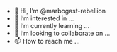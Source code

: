 - 👋 Hi, I’m @marbogast-rebellion
- 👀 I’m interested in ...
- 🌱 I’m currently learning ...
- 💞️ I’m looking to collaborate on ...
- 📫 How to reach me ...

<!---
marbogast-rebellion/marbogast-rebellion is a ✨ special ✨ repository because its `README.md` (this file) appears on your GitHub profile.
You can click the Preview link to take a look at your changes.
--->
